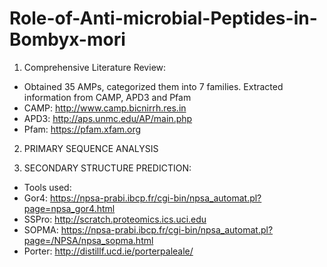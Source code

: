 # Role-of-Anti-microbial-Peptides-in-Bombyx-mori

1) Comprehensive Literature Review: 
- Obtained 35 AMPs, categorized them into 7 families. Extracted information from CAMP, APD3 and Pfam 
- CAMP: http://www.camp.bicnirrh.res.in
- APD3: http://aps.unmc.edu/AP/main.php
- Pfam: https://pfam.xfam.org

2) PRIMARY SEQUENCE ANALYSIS

3) SECONDARY STRUCTURE PREDICTION:
- Tools used:
- Gor4: https://npsa-prabi.ibcp.fr/cgi-bin/npsa_automat.pl?page=npsa_gor4.html
- SSPro: http://scratch.proteomics.ics.uci.edu
- SOPMA: https://npsa-prabi.ibcp.fr/cgi-bin/npsa_automat.pl?page=/NPSA/npsa_sopma.html
- Porter: http://distillf.ucd.ie/porterpaleale/
